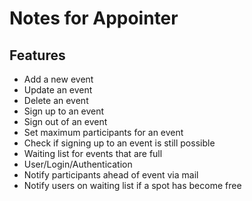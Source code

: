 # Notes for Appointer

## Features

* Add a new event
* Update an event
* Delete an event
* Sign up to an event
* Sign out of an event
* Set maximum participants for an event
* Check if signing up to an event is still possible
* Waiting list for events that are full
* User/Login/Authentication
* Notify participants ahead of event via mail
* Notify users on waiting list if a spot has become free

